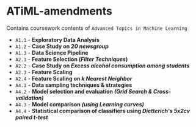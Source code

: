 # ATiML-amendments
Contains coursework contents of `Advanced Topics in Machine Learning`

- `A1.1` - __Exploratory Data Analysis__
- `A1.2` - __Case Study on _20 newsgroup___
- `A1.3` - __Data Science Pipeline__
- `A2.1` - __Feature Selection (_Filter Techniques_)__
- `A2.2` - __Case Study on _Excess alcohol consumption among students___
- `A2.3` - __Feature Scaling__
- `A2.4` - __Feature Scaling on _k Nearest Neighbor___
- `A4.1` - __Data sampling techniques & strategies__
- `A4.2` - __Model selection and evaluation _(Grid Search & Cross-validation)___
- `A4.3` -  __Model comparison _(using Learning curves)___
- `A4.4` - __Statistical comparison of classifiers using _Dietterich's 5x2cv paired t-test___
